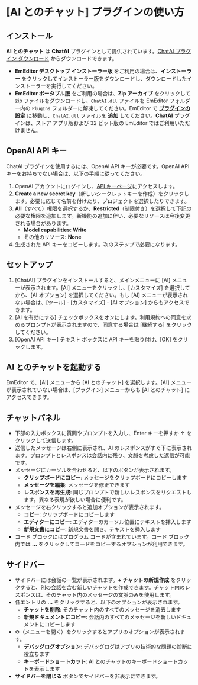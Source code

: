 # [AI とのチャット] プラグインの使い方

## インストール
**AI とのチャット** は **ChatAI** プラグインとして提供されています。[ChatAI プラグイン ダウンロード](https://jp.emeditor.com/download-chatai/) からダウンロードできます。

- **EmEditor デスクトップ インストーラー版** をご利用の場合は、**インストーラー** をクリックしてインストーラー版をダウンロードし、ダウンロードしたインストーラーを実行してください。
- **EmEditor ポータブル版** をご利用の場合は、**Zip アーカイブ** をクリックして zip ファイルをダウンロードし、`ChatAI.dll` ファイルを EmEditor フォルダー内の `PlugIns` フォルダーに解凍してください。EmEditor で [**プラグインの設定**](../../cmd/tools/customize_plug_ins) に移動し、`ChatAI.dll` ファイルを **追加** してください。**ChatAI** プラグインは、ストア アプリ版および 32 ビット版の EmEditor ではご利用いただけません。

## OpenAI API キー
ChatAI プラグインを使用するには、OpenAI API キーが必要です。OpenAI API キーをお持ちでない場合は、以下の手順に従ってください。
1. OpenAI アカウントにログインし、[API キーページ](https://platform.openai.com/settings/organization/api-keys)にアクセスします。
2. **Create a new secret key**（新しいシークレットキーを作成）をクリックします。必要に応じて名前を付けたり、プロジェクトを選択したりできます。
3. **All**（すべて）権限を選択するか、**Restricted**（制限付き）を選択して下記の必要な権限を追加します。新機能の追加に伴い、必要なリソースは今後変更される場合があります。
   - **Model capabilities**: **Write**
   - その他のリソース: **None**
4. 生成された API キーをコピーします。次のステップで必要になります。

## セットアップ
1. [ChatAI] プラグインをインストールすると、メインメニューに [AI] メニューが表示されます。[AI] メニューをクリックし、[カスタマイズ] を選択してから、[AI オプション] を選択してください。もし [AI] メニューが表示されない場合は、[ツール] - [カスタマイズ] - [AI オプション]  からもアクセスできます。
2. [AI を有効にする] チェックボックスをオンにします。利用規約への同意を求めるプロンプトが表示されますので、同意する場合は [継続する] をクリックしてください。
3. [OpenAI API キー] テキスト ボックスに API キーを貼り付け、[OK] をクリックします。

## AI とのチャットを起動する
EmEditor で、[AI] メニューから [AI とのチャット] を選択します。[AI] メニューが表示されていない場合は、[プラグイン] メニューからも [AI とのチャット] にアクセスできます。

## チャットパネル
- 下部の入力ボックスに質問やプロンプトを入力し、Enter キーを押すか **&#8593;** をクリックして送信します。
- 送信したメッセージは右側に表示され、AI のレスポンスがすぐ下に表示されます。プロンプトとレスポンスは会話内に残り、文脈を考慮した返信が可能です。
- メッセージにカーソルを合わせると、以下のボタンが表示されます。
  - **クリップボードにコピー**: メッセージをクリップボードにコピーします
  - **メッセージを編集**: メッセージを修正できます
  - **レスポンスを再生成**: 同じプロンプトで新しいレスポンスをリクエストします。異なる表現が欲しい場合に便利です。
- メッセージを右クリックすると追加オプションが表示されます。
  - **コピー**: クリップボードにコピーします
  - **エディターにコピー**: エディターのカーソル位置にテキストを挿入します
  - **新規文書にコピー**: 新規文書を開き、テキストを挿入します
- コード ブロックにはプログラム コードが含まれています。コード ブロック内では **…** をクリックしてコードをコピーするオプションが利用できます。

## サイドバー
- サイドバーには会話の一覧が表示されます。**+ チャットの新規作成** をクリックすると、別の会話を含む新しいチャットを作成できます。チャット内のレスポンスは、そのチャット内のメッセージの文脈のみを使用します。
- 各エントリの **&#8230;** をクリックすると、以下のオプションが表示されます。
  - **チャットを削除**: そのチャット内のすべてのメッセージを消去します
  - **新規ドキュメントにコピー**: 会話内のすべてのメッセージを新しいドキュメントにコピーします
- &#9881;&#65039;（メニューを開く）をクリックするとアプリのオプションが表示されます。
  - **デバッグログオプション**: デバッグログはアプリの技術的な問題の診断に役立ちます
  - **キーボードショートカット**: AI とのチャットのキーボードショートカットを表示します
- **サイドバーを閉じる** ボタンでサイドバーを非表示にできます。